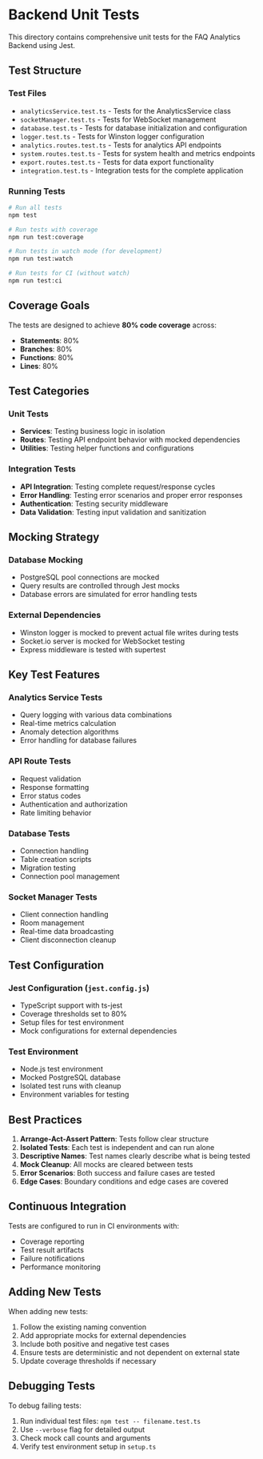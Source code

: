 # Backend Unit Tests

This directory contains comprehensive unit tests for the FAQ Analytics Backend using Jest.

## Test Structure

### Test Files

- `analyticsService.test.ts` - Tests for the AnalyticsService class
- `socketManager.test.ts` - Tests for WebSocket management
- `database.test.ts` - Tests for database initialization and configuration
- `logger.test.ts` - Tests for Winston logger configuration
- `analytics.routes.test.ts` - Tests for analytics API endpoints
- `system.routes.test.ts` - Tests for system health and metrics endpoints
- `export.routes.test.ts` - Tests for data export functionality
- `integration.test.ts` - Integration tests for the complete application

### Running Tests

```bash
# Run all tests
npm test

# Run tests with coverage
npm run test:coverage

# Run tests in watch mode (for development)
npm run test:watch

# Run tests for CI (without watch)
npm run test:ci
```

## Coverage Goals

The tests are designed to achieve **80% code coverage** across:

- **Statements**: 80%
- **Branches**: 80%
- **Functions**: 80%
- **Lines**: 80%

## Test Categories

### Unit Tests

- **Services**: Testing business logic in isolation
- **Routes**: Testing API endpoint behavior with mocked dependencies
- **Utilities**: Testing helper functions and configurations

### Integration Tests

- **API Integration**: Testing complete request/response cycles
- **Error Handling**: Testing error scenarios and proper error responses
- **Authentication**: Testing security middleware
- **Data Validation**: Testing input validation and sanitization

## Mocking Strategy

### Database Mocking

- PostgreSQL pool connections are mocked
- Query results are controlled through Jest mocks
- Database errors are simulated for error handling tests

### External Dependencies

- Winston logger is mocked to prevent actual file writes during tests
- Socket.io server is mocked for WebSocket testing
- Express middleware is tested with supertest

## Key Test Features

### Analytics Service Tests

- Query logging with various data combinations
- Real-time metrics calculation
- Anomaly detection algorithms
- Error handling for database failures

### API Route Tests

- Request validation
- Response formatting
- Error status codes
- Authentication and authorization
- Rate limiting behavior

### Database Tests

- Connection handling
- Table creation scripts
- Migration testing
- Connection pool management

### Socket Manager Tests

- Client connection handling
- Room management
- Real-time data broadcasting
- Client disconnection cleanup

## Test Configuration

### Jest Configuration (`jest.config.js`)

- TypeScript support with ts-jest
- Coverage thresholds set to 80%
- Setup files for test environment
- Mock configurations for external dependencies

### Test Environment

- Node.js test environment
- Mocked PostgreSQL database
- Isolated test runs with cleanup
- Environment variables for testing

## Best Practices

1. **Arrange-Act-Assert Pattern**: Tests follow clear structure
2. **Isolated Tests**: Each test is independent and can run alone
3. **Descriptive Names**: Test names clearly describe what is being tested
4. **Mock Cleanup**: All mocks are cleared between tests
5. **Error Scenarios**: Both success and failure cases are tested
6. **Edge Cases**: Boundary conditions and edge cases are covered

## Continuous Integration

Tests are configured to run in CI environments with:

- Coverage reporting
- Test result artifacts
- Failure notifications
- Performance monitoring

## Adding New Tests

When adding new tests:

1. Follow the existing naming convention
2. Add appropriate mocks for external dependencies
3. Include both positive and negative test cases
4. Ensure tests are deterministic and not dependent on external state
5. Update coverage thresholds if necessary

## Debugging Tests

To debug failing tests:

1. Run individual test files: `npm test -- filename.test.ts`
2. Use `--verbose` flag for detailed output
3. Check mock call counts and arguments
4. Verify test environment setup in `setup.ts`
